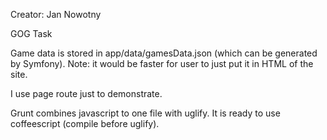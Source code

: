 Creator: Jan Nowotny

GOG Task


Game data is stored in app/data/gamesData.json (which can be generated by Symfony).
Note: it would be faster for user to just put it in HTML of the site.

I use page route just to demonstrate.

Grunt combines javascript to one file with uglify.
It is ready to use coffeescript (compile before uglify).